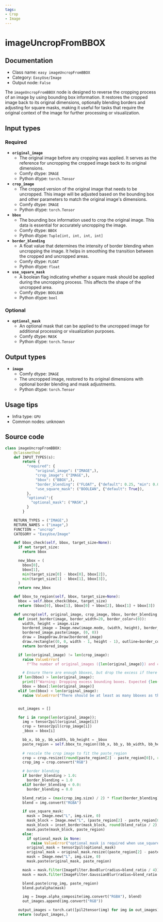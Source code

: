 ```yaml
---
tags:
- Crop
- Image
---
```


# imageUncropFromBBOX
## Documentation
- Class name: `easy imageUncropFromBBOX`
- Category: `EasyUse/Image`
- Output node: `False`

The `imageUncropFromBBOX` node is designed to reverse the cropping process of an image by using bounding box information. It restores the cropped image back to its original dimensions, optionally blending borders and adjusting for square masks, making it useful for tasks that require the original context of the image for further processing or visualization.
## Input types
### Required
- **`original_image`**
    - The original image before any cropping was applied. It serves as the reference for uncropping the cropped image back to its original dimensions.
    - Comfy dtype: `IMAGE`
    - Python dtype: `torch.Tensor`
- **`crop_image`**
    - The cropped version of the original image that needs to be uncropped. This image will be adjusted based on the bounding box and other parameters to match the original image's dimensions.
    - Comfy dtype: `IMAGE`
    - Python dtype: `torch.Tensor`
- **`bbox`**
    - The bounding box information used to crop the original image. This data is essential for accurately uncropping the image.
    - Comfy dtype: `BBOX`
    - Python dtype: `Tuple[int, int, int, int]`
- **`border_blending`**
    - A float value that determines the intensity of border blending when uncropping the image. It helps in smoothing the transition between the cropped and uncropped areas.
    - Comfy dtype: `FLOAT`
    - Python dtype: `float`
- **`use_square_mask`**
    - A boolean flag indicating whether a square mask should be applied during the uncropping process. This affects the shape of the uncropped area.
    - Comfy dtype: `BOOLEAN`
    - Python dtype: `bool`
### Optional
- **`optional_mask`**
    - An optional mask that can be applied to the uncropped image for additional processing or visualization purposes.
    - Comfy dtype: `MASK`
    - Python dtype: `torch.Tensor`
## Output types
- **`image`**
    - Comfy dtype: `IMAGE`
    - The uncropped image, restored to its original dimensions with optional border blending and mask adjustments.
    - Python dtype: `torch.Tensor`
## Usage tips
- Infra type: `GPU`
- Common nodes: unknown


## Source code
```python
class imageUncropFromBBOX:
    @classmethod
    def INPUT_TYPES(s):
        return {
          "required": {
              "original_image": ("IMAGE",),
              "crop_image": ("IMAGE",),
              "bbox": ("BBOX",),
              "border_blending": ("FLOAT", {"default": 0.25, "min": 0.0, "max": 1.0, "step": 0.01},),
              "use_square_mask": ("BOOLEAN", {"default": True}),
          },
          "optional":{
            "optional_mask": ("MASK",)
          }
        }

    RETURN_TYPES = ("IMAGE",)
    RETURN_NAMES = ("image",)
    FUNCTION = "uncrop"
    CATEGORY = "EasyUse/Image"

    def bbox_check(self, bbox, target_size=None):
      if not target_size:
        return bbox

      new_bbox = (
        bbox[0],
        bbox[1],
        min(target_size[0] - bbox[0], bbox[2]),
        min(target_size[1] - bbox[1], bbox[3]),
      )
      return new_bbox

    def bbox_to_region(self, bbox, target_size=None):
      bbox = self.bbox_check(bbox, target_size)
      return (bbox[0], bbox[1], bbox[0] + bbox[2], bbox[1] + bbox[3])

    def uncrop(self, original_image, crop_image, bbox, border_blending, use_square_mask, optional_mask=None):
      def inset_border(image, border_width=20, border_color=(0)):
        width, height = image.size
        bordered_image = Image.new(image.mode, (width, height), border_color)
        bordered_image.paste(image, (0, 0))
        draw = ImageDraw.Draw(bordered_image)
        draw.rectangle((0, 0, width - 1, height - 1), outline=border_color, width=border_width)
        return bordered_image

      if len(original_image) != len(crop_image):
        raise ValueError(
          f"The number of original_images ({len(original_image)}) and cropped_images ({len(crop_image)}) should be the same")

        # Ensure there are enough bboxes, but drop the excess if there are more bboxes than images
      if len(bbox) > len(original_image):
        print(f"Warning: Dropping excess bounding boxes. Expected {len(original_image)}, but got {len(bbox)}")
        bbox = bbox[:len(original_image)]
      elif len(bbox) < len(original_image):
        raise ValueError("There should be at least as many bboxes as there are original and cropped images")


      out_images = []

      for i in range(len(original_image)):
        img = tensor2pil(original_image[i])
        crop = tensor2pil(crop_image[i])
        _bbox = bbox[i]

        bb_x, bb_y, bb_width, bb_height = _bbox
        paste_region = self.bbox_to_region((bb_x, bb_y, bb_width, bb_height), img.size)
        
        # rescale the crop image to fit the paste_region
        crop = crop.resize((round(paste_region[2] - paste_region[0]), round(paste_region[3] - paste_region[1])))
        crop_img = crop.convert("RGB")

        # border blending
        if border_blending > 1.0:
          border_blending = 1.0
        elif border_blending < 0.0:
          border_blending = 0.0

        blend_ratio = (max(crop_img.size) / 2) * float(border_blending)
        blend = img.convert("RGBA")

        if use_square_mask:
          mask = Image.new("L", img.size, 0)
          mask_block = Image.new("L", (paste_region[2] - paste_region[0], paste_region[3] - paste_region[1]), 255)
          mask_block = inset_border(mask_block, round(blend_ratio / 2), (0))
          mask.paste(mask_block, paste_region)
        else:
          if optional_mask is None:
            raise ValueError("optional_mask is required when use_square_mask is False")
          original_mask = tensor2pil(optional_mask)
          original_mask = original_mask.resize((paste_region[2] - paste_region[0], paste_region[3] - paste_region[1]))
          mask = Image.new("L", img.size, 0)
          mask.paste(original_mask, paste_region)

        mask = mask.filter(ImageFilter.BoxBlur(radius=blend_ratio / 4))
        mask = mask.filter(ImageFilter.GaussianBlur(radius=blend_ratio / 4))

        blend.paste(crop_img, paste_region)
        blend.putalpha(mask)

        img = Image.alpha_composite(img.convert("RGBA"), blend)
        out_images.append(img.convert("RGB"))

      output_images = torch.cat([pil2tensor(img) for img in out_images], dim=0)
      return (output_images,)

```
